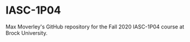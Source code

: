 # IASC-1P04
Max Moverley's GitHub repository for the Fall 2020 IASC-1P04 course at Brock University.
